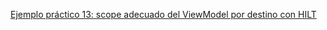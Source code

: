 [Ejemplo práctico 13: scope adecuado del ViewModel por destino con HILT](https://carrascojavier.github.io/documentation/PMDM/index.html#/docs/ejemplos/ejemploPracticoT4_13 "target=_blank")
